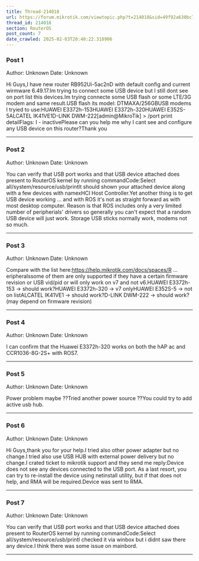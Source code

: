 ```yaml
---
title: Thread-214018
url: https://forum.mikrotik.com/viewtopic.php?t=214018&sid=49f92a630bc7970d8ca50523be880e8f
thread_id: 214018
section: RouterOS
post_count: 7
date_crawled: 2025-02-03T20:40:22.318906
---
```


### Post 1
Author: Unknown
Date: Unknown

Hi Guys,I have new router RB952Ui-5ac2nD with default config and current wirmware 6.49.17.Im trying to connect some USB device but I still dont see on port list this devices.Im trying connecte some USB flash or some LTE/3G modem and same result.USB flash its model: ‎DTMAXA/256GBUSB modems I tryied to use:HUAWEI E3372h-153HUAWEI E3372h-320HUAWEI E352S-5ALCATEL IK41VE1D-LINK DWM-222[admin@MikroTik] > /port print detailFlags: I - inactivePlease can you help me why I cant see and configure any USB device on this router?Thank you

---
### Post 2
Author: Unknown
Date: Unknown

You can verify that USB port works and that USB device attached does present to RouterOS kernel by running commandCode:Select all/system/resource/usb/printIt should shown your attached device along with a few devices with namexHCI Host Controller.Yet another thing is to get USB device working ... and with ROS it's not as straight forward as with most desktop computer. Reason is that ROS includes only a very limited number of peripherials' drivers so generally you can't expect that a random USB device will just work. Storage USB sticks normally work, modems not so much.

---
### Post 3
Author: Unknown
Date: Unknown

Compare with the list here:https://help.mikrotik.com/docs/spaces/R ... eripheralssome of them are only supported if they have a certain firmware revision or USB vid/pid or will only work on v7 and not v6.HUAWEI E3372h-153 -> should work?HUAWEI E3372h-320 -> v7 onlyHUAWEI E352S-5 -> not on listALCATEL IK41VE1 -> should work?D-LINK DWM-222 -> should work? (may depend on firmware revision)

---
### Post 4
Author: Unknown
Date: Unknown

I can confirm that the Huawei E3372h-320 works on both the hAP ac and CCR1036-8G-2S+ with ROS7.

---
### Post 5
Author: Unknown
Date: Unknown

Power problem maybe ??Tried another power source ??You could try to add active usb hub.

---
### Post 6
Author: Unknown
Date: Unknown

Hi Guys,thank you for your help.I tried also other power adapter but no change.I tried also use USB HUB with external power delivery but no change.I crated ticket to mikrotik support and they send me reply:Device does not see any devices connected to the USB port. As a last resort, you can try to re-install the device using netinstall utility, but if that does not help, and RMA will be required.Device was sent to RMA.

---
### Post 7
Author: Unknown
Date: Unknown

You can verify that USB port works and that USB device attached does present to RouterOS kernel by running commandCode:Select all/system/resource/usb/printI checked it via winbox but i didnt saw there any device.I think there was some issue on mainbord.

---
